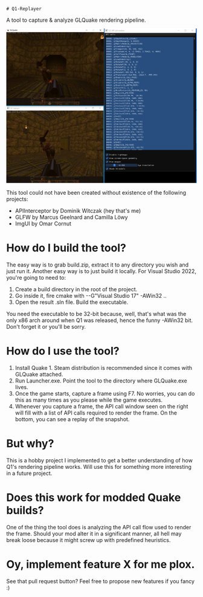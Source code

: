     # Q1-Replayer
A tool to capture &amp; analyze GLQuake rendering pipeline.

![The tool in its full glory](https://github.com/kbiElude/Q1-Replayer/blob/main/docs/screenshot.png?raw=true)

This tool could not have been created without existence of the following projects:

- APIInterceptor by Dominik Witczak (hey that's me)
- GLFW by Marcus Geelnard and Camilla Löwy
- ImgUI by Omar Cornut

# How do I build the tool?
The easy way is to grab build.zip, extract it to any directory you wish and just run it.
Another easy way is to just build it locally. For Visual Studio 2022, you're going to need to:

1. Create a build directory in the root of the project.
2. Go inside it, fire cmake with --G"Visual Studio 17" -AWin32 ..
3. Open the result .sln file. Build the executable.

You need the executable to be 32-bit because, well, that's what was the only x86 arch around when Q1 was released, hence the funny -AWin32 bit. Don't forget it or you'll be sorry.

# How do I use the tool?
1. Install Quake 1. Steam distribution is recommended since it comes with GLQuake attached.
2. Run Launcher.exe. Point the tool to the directory where GLQuake.exe lives.
3. Once the game starts, capture a frame using F7. No worries, you can do this as many times as you please while the game executes.
4. Whenever you capture a frame, the API call window seen on the right will fill with a list of API calls required to render the frame. On the bottom, you can see a replay of the snapshot.

# But why?
This is a hobby project I implemented to get a better understanding of how Q1's rendering pipeline works. Will use this for something more interesting in a future project.

# Does this work for modded Quake builds?
One of the thing the tool does is analyzing the API call flow used to render the frame. Should your mod alter it in a significant manner, all hell may break loose because it might screw up with predefined heuristics.

# Oy, implement feature X for me plox.
See that pull request button? Feel free to propose new features if you fancy :) 
